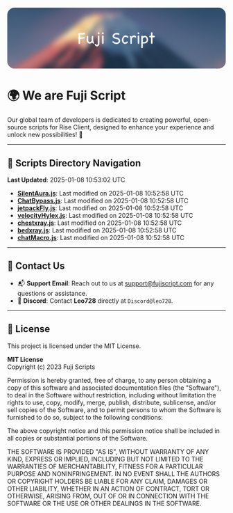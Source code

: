 ![Banner](.github/b.webp)

# 🌍 **We are Fuji Script**

Our global team of developers is dedicated to creating powerful, open-source scripts for Rise Client, designed to enhance your experience and unlock new possibilities! 🌟

---
<!-- SCRIPTS_NAVIGATION_START -->
## 📂 **Scripts Directory Navigation**

**Last Updated**: 2025-01-08 10:53:02 UTC

- **[SilentAura.js](scripts/SilentAura.js)**: Last modified on 2025-01-08 10:52:58 UTC
- **[ChatBypass.js](scripts/ChatBypass.js)**: Last modified on 2025-01-08 10:52:58 UTC
- **[jetpackFly.js](scripts/jetpackFly.js)**: Last modified on 2025-01-08 10:52:58 UTC
- **[velocityHylex.js](scripts/velocityHylex.js)**: Last modified on 2025-01-08 10:52:58 UTC
- **[chestxray.js](scripts/chestxray.js)**: Last modified on 2025-01-08 10:52:58 UTC
- **[bedxray.js](scripts/bedxray.js)**: Last modified on 2025-01-08 10:52:58 UTC
- **[chatMacro.js](scripts/chatMacro.js)**: Last modified on 2025-01-08 10:52:58 UTC

<!-- SCRIPTS_NAVIGATION_END -->

---

## 💬 **Contact Us**  
- 📬 **Support Email**: Reach out to us at [support@fujiscript.com](mailto:support@fujiscript.com) for any questions or assistance.  
- 💬 **Discord**: Contact **Leo728** directly at `Discord@leo728`.

---

## 📜 **License**

This project is licensed under the MIT License.  

**MIT License**  
Copyright (c) 2023 Fuji Scripts  

Permission is hereby granted, free of charge, to any person obtaining a copy of this software and associated documentation files (the "Software"), to deal in the Software without restriction, including without limitation the rights to use, copy, modify, merge, publish, distribute, sublicense, and/or sell copies of the Software, and to permit persons to whom the Software is furnished to do so, subject to the following conditions:  

The above copyright notice and this permission notice shall be included in all copies or substantial portions of the Software.  

THE SOFTWARE IS PROVIDED "AS IS", WITHOUT WARRANTY OF ANY KIND, EXPRESS OR IMPLIED, INCLUDING BUT NOT LIMITED TO THE WARRANTIES OF MERCHANTABILITY, FITNESS FOR A PARTICULAR PURPOSE AND NONINFRINGEMENT. IN NO EVENT SHALL THE AUTHORS OR COPYRIGHT HOLDERS BE LIABLE FOR ANY CLAIM, DAMAGES OR OTHER LIABILITY, WHETHER IN AN ACTION OF CONTRACT, TORT OR OTHERWISE, ARISING FROM, OUT OF OR IN CONNECTION WITH THE SOFTWARE OR THE USE OR OTHER DEALINGS IN THE SOFTWARE.  
